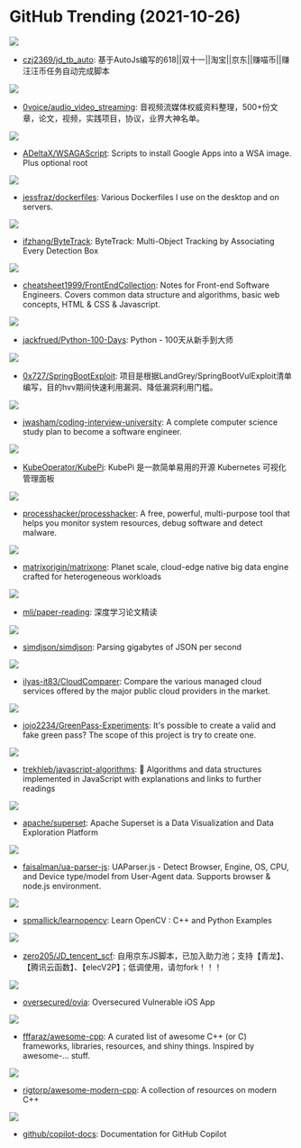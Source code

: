 # GitHub Trending (2021-10-26)

![](https://img.shields.io/badge/JavaScript-New%2085-green?style=flat-square&logo=appveyor)
- [czj2369/jd_tb_auto](https://github.com/czj2369/jd_tb_auto): 基于AutoJs编写的618||双十一||淘宝||京东||赚喵币||赚汪汪币任务自动完成脚本

![](https://img.shields.io/badge/none-New%2048-green?style=flat-square&logo=appveyor)
- [0voice/audio_video_streaming](https://github.com/0voice/audio_video_streaming): 音视频流媒体权威资料整理，500+份文章，论文，视频，实践项目，协议，业界大神名单。

![](https://img.shields.io/badge/Shell-New%20249-green?style=flat-square&logo=appveyor)
- [ADeltaX/WSAGAScript](https://github.com/ADeltaX/WSAGAScript): Scripts to install Google Apps into a WSA image. Plus optional root

![](https://img.shields.io/badge/Dockerfile-New%20225-green?style=flat-square&logo=appveyor)
- [jessfraz/dockerfiles](https://github.com/jessfraz/dockerfiles): Various Dockerfiles I use on the desktop and on servers.

![](https://img.shields.io/badge/Python-New%20158-green?style=flat-square&logo=appveyor)
- [ifzhang/ByteTrack](https://github.com/ifzhang/ByteTrack): ByteTrack: Multi-Object Tracking by Associating Every Detection Box

![](https://img.shields.io/badge/JavaScript-New%2019-green?style=flat-square&logo=appveyor)
- [cheatsheet1999/FrontEndCollection](https://github.com/cheatsheet1999/FrontEndCollection): Notes for Front-end Software Engineers. Covers common data structure and algorithms, basic web concepts, HTML & CSS & Javascript.

![](https://img.shields.io/badge/Python-New%2067-green?style=flat-square&logo=appveyor)
- [jackfrued/Python-100-Days](https://github.com/jackfrued/Python-100-Days): Python - 100天从新手到大师

![](https://img.shields.io/badge/Java-New%2053-green?style=flat-square&logo=appveyor)
- [0x727/SpringBootExploit](https://github.com/0x727/SpringBootExploit): 项目是根据LandGrey/SpringBootVulExploit清单编写，目的hvv期间快速利用漏洞、降低漏洞利用门槛。

![](https://img.shields.io/badge/none-New%2087-green?style=flat-square&logo=appveyor)
- [jwasham/coding-interview-university](https://github.com/jwasham/coding-interview-university): A complete computer science study plan to become a software engineer.

![](https://img.shields.io/badge/Go-New%2044-green?style=flat-square&logo=appveyor)
- [KubeOperator/KubePi](https://github.com/KubeOperator/KubePi): KubePi 是一款简单易用的开源 Kubernetes 可视化管理面板

![](https://img.shields.io/badge/C-New%2042-green?style=flat-square&logo=appveyor)
- [processhacker/processhacker](https://github.com/processhacker/processhacker): A free, powerful, multi-purpose tool that helps you monitor system resources, debug software and detect malware.

![](https://img.shields.io/badge/Go-New%206-green?style=flat-square&logo=appveyor)
- [matrixorigin/matrixone](https://github.com/matrixorigin/matrixone): Planet scale, cloud-edge native big data engine crafted for heterogeneous workloads

![](https://img.shields.io/badge/none-New%20265-green?style=flat-square&logo=appveyor)
- [mli/paper-reading](https://github.com/mli/paper-reading): 深度学习论文精读

![](https://img.shields.io/badge/C%2B%2B-New%20290-green?style=flat-square&logo=appveyor)
- [simdjson/simdjson](https://github.com/simdjson/simdjson): Parsing gigabytes of JSON per second

![](https://img.shields.io/badge/HTML-New%206-green?style=flat-square&logo=appveyor)
- [ilyas-it83/CloudComparer](https://github.com/ilyas-it83/CloudComparer): Compare the various managed cloud services offered by the major public cloud providers in the market.

![](https://img.shields.io/badge/HTML-New%200-green?style=flat-square&logo=appveyor)
- [jojo2234/GreenPass-Experiments](https://github.com/jojo2234/GreenPass-Experiments): It's possible to create a valid and fake green pass? The scope of this project is try to create one.

![](https://img.shields.io/badge/JavaScript-New%20162-green?style=flat-square&logo=appveyor)
- [trekhleb/javascript-algorithms](https://github.com/trekhleb/javascript-algorithms): 📝 Algorithms and data structures implemented in JavaScript with explanations and links to further readings

![](https://img.shields.io/badge/Python-New%2034-green?style=flat-square&logo=appveyor)
- [apache/superset](https://github.com/apache/superset): Apache Superset is a Data Visualization and Data Exploration Platform

![](https://img.shields.io/badge/JavaScript-New%2062-green?style=flat-square&logo=appveyor)
- [faisalman/ua-parser-js](https://github.com/faisalman/ua-parser-js): UAParser.js - Detect Browser, Engine, OS, CPU, and Device type/model from User-Agent data. Supports browser & node.js environment.

![](https://img.shields.io/badge/Jupyter%20Notebook-New%2011-green?style=flat-square&logo=appveyor)
- [spmallick/learnopencv](https://github.com/spmallick/learnopencv): Learn OpenCV : C++ and Python Examples

![](https://img.shields.io/badge/JavaScript-New%2017-green?style=flat-square&logo=appveyor)
- [zero205/JD_tencent_scf](https://github.com/zero205/JD_tencent_scf): 自用京东JS脚本，已加入助力池；支持【青龙】、【腾讯云函数】、【elecV2P】；低调使用，请勿fork！！！

![](https://img.shields.io/badge/Swift-New%202-green?style=flat-square&logo=appveyor)
- [oversecured/ovia](https://github.com/oversecured/ovia): Oversecured Vulnerable iOS App

![](https://img.shields.io/badge/none-New%2024-green?style=flat-square&logo=appveyor)
- [fffaraz/awesome-cpp](https://github.com/fffaraz/awesome-cpp): A curated list of awesome C++ (or C) frameworks, libraries, resources, and shiny things. Inspired by awesome-... stuff.

![](https://img.shields.io/badge/HTML-New%203-green?style=flat-square&logo=appveyor)
- [rigtorp/awesome-modern-cpp](https://github.com/rigtorp/awesome-modern-cpp): A collection of resources on modern C++

![](https://img.shields.io/badge/Python-New%2090-green?style=flat-square&logo=appveyor)
- [github/copilot-docs](https://github.com/github/copilot-docs): Documentation for GitHub Copilot

